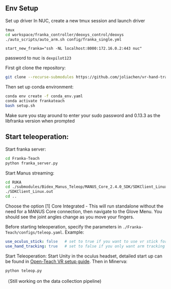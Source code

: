 ## Env Setup
Set up driver
In NUC, create a new tmux session and launch driver
```bash
tmux
cd workspace/franka_controller/deoxys_control/deoxys
./auto_scripts/auto_arm.sh config/franka_single.yml
```


```bashrc
start_new_franka="ssh -NL localhost:8000:172.16.0.2:443 nuc"
```
password to nuc is `dexpilot123`

First git clone the repository:
```bash
git clone --recurse-submodules https://github.com/joliachen/vr-hand-tracking.git
```
<!-- Git clone RUKA:
```bash
cd vr-hand-tracking/Franka-Teach/RUKA
git clone https://github.com/joliachen/RUKA.git
cd ../.. -->
<!-- ``` -->

Then set up conda environment:
```bash
conda env create -f conda_env.yaml
conda activate frankateach
bash setup.sh
```
Make sure you stay around to enter your sudo password and 0.13.3 as the libfranka version when prompted

## Start teleoperation:
Start franka server:
```bash
cd Franka-Teach
python franka_server.py
```

Start Manus streaming:
```bash
cd RUKA
cd ./submodules/Bidex_Manus_Teleop/MANUS_Core_2.4.0_SDK/SDKClient_Linux
./SDKClient_Linux.out
cd ..
```

Choose the option [1] Core Integrated - This will run standalone without the need for a MANUS Core connection, then navigate to the Glove Menu. You should see the joint angles change as you move your fingers.

Before starting teleoperation, specify the parameters in `./Franka-Teach/configs/teleop.yaml`.
Example:
```yaml
use_oculus_stick: false   # set to true if you want to use vr stick for arm tracking
use_hand_tracking: true   # set to false if you only want arm tracking
```

Start Teleoperation:
Start Unity in the oculus headset, detailed start up can be found in [Open-Teach VR setup guide](https://github.com/aadhithya14/Open-Teach/blob/main/docs/vr.md). Then in Minerva:
```bash
python teleop.py
```

（Still working on the data collection pipeline)
